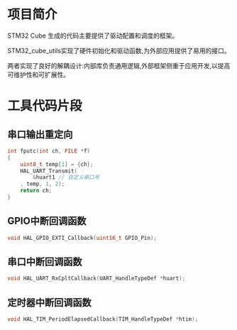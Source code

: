 # 项目简介

STM32 Cube 生成的代码主要提供了驱动配置和调度的框架。

STM32_cube_utils实现了硬件初始化和驱动函数,为外部应用提供了易用的接口。

两者实现了良好的解耦设计:内部库负责通用逻辑,外部框架侧重于应用开发,以提高可维护性和可扩展性。

# 工具代码片段

## 串口输出重定向

```c
int fputc(int ch, FILE *f)
{
	uint8_t temp[1] = {ch};
	HAL_UART_Transmit(
        &huart1 // 自定义串口号
    , temp, 1, 2); 
	return ch;
}
```

## GPIO中断回调函数

```c
void HAL_GPIO_EXTI_Callback(uint16_t GPIO_Pin);
```

## 串口中断回调函数

```c
void HAL_UART_RxCpltCallback(UART_HandleTypeDef *huart);
```

## 定时器中断回调函数

```c
void HAL_TIM_PeriodElapsedCallback(TIM_HandleTypeDef *htim);
```
